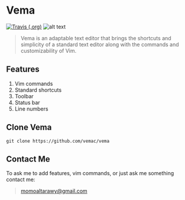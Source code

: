 # Vema
[![Travis (.org)](https://img.shields.io/travis/USER/REPO.svg)](https://github.com/vemac/vema)
![alt text](https://github.com/vemac/vema/blob/master/images/Capture.PNG "Vema")
>Vema is an adaptable text editor that brings the shortcuts and simplicity of a standard text editor along with the commands and customizability of Vim.

## Features
1. Vim commands
2. Standard shortcuts
3. Toolbar
4. Status bar
5. Line numbers

## Clone Vema
  ```
  git clone https://github.com/vemac/vema
  ```
## Contact Me
To ask me to add features, vim commands, or just ask me something contact me:
>momoaltarawy@gmail.com

